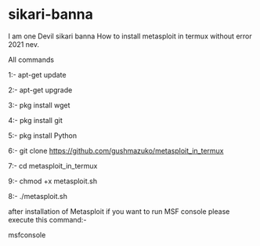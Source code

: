# sikari-banna
I am one Devil sikari banna
 How to install metasploit in termux without error 2021 nev.

All commands


1:- apt-get update

2:- apt-get upgrade

3:- pkg install wget

4:- pkg install git

5:- pkg install Python 

6:- git clone https://github.com/gushmazuko/metasploit_in_termux


7:- cd metasploit_in_termux

9:- chmod +x metasploit.sh 

8:- ./metasploit.sh

after installation of Metasploit 
if you want to run MSF console please execute this command:-

msfconsole


